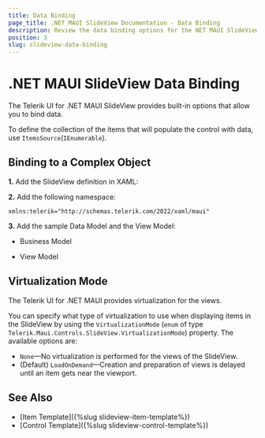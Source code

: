 ```yaml
---
title: Data Binding
page_title: .NET MAUI SlideView Documentation - Data Binding
description: Review the data binding options for the NET MAUI SlideView control.
position: 3
slug: slideview-data-binding
---
```


# .NET MAUI SlideView Data Binding

The Telerik UI for .NET MAUI SlideView provides built-in options that allow you to bind data.

To define the collection of the items that will populate the control with data, use `ItemsSource`(`IEnumerable`).

## Binding to a Complex Object

**1.** Add the SlideView definition in XAML:

<snippet id='slideview-orientation-xaml'/>

**2.** Add the following namespace:

```XAML
xmlns:telerik="http://schemas.telerik.com/2022/xaml/maui"
```

**3.** Add the sample Data Model and the View Model:

- Business Model

<snippet id='slideview-datamodel'/>

- View Model

<snippet id='slideview-events-viewmodel'/>

## Virtualization Mode

The Telerik UI for .NET MAUI provides virtualization for the views. 

You can specify what type of virtualization to use when displaying items in the SlideView by using the `VirtualizationMode` (`enum` of type `Telerik.Maui.Controls.SlideView.VirtualizationMode`) property. The available options are:

* `None`&mdash;No virtualization is performed for the views of the SlideView.
* (Default) `LoadOnDemand`&mdash;Creation and preparation of views is delayed until an item gets near the viewport.

## See Also

- [Item Template]({%slug slideview-item-template%}) 
- [Control Template]({%slug slideview-control-template%})
